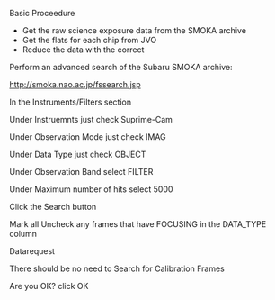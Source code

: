Basic Proceedure

* Get the raw science exposure data from the SMOKA archive
* Get the flats for each chip from JVO
* Reduce the data with the correct 



Perform an advanced search of the Subaru SMOKA archive:

http://smoka.nao.ac.jp/fssearch.jsp

In the Instruments/Filters section

Under Instruemnts just check Suprime-Cam

Under Observation Mode just check IMAG

Under Data Type just check OBJECT

Under Observation Band select FILTER

Under Maximum number of hits select 5000 

Click the Search button

Mark all
Uncheck any frames that have FOCUSING in the DATA_TYPE column

Datarequest

There should be no need to Search for Calibration Frames

Are you OK? click OK

